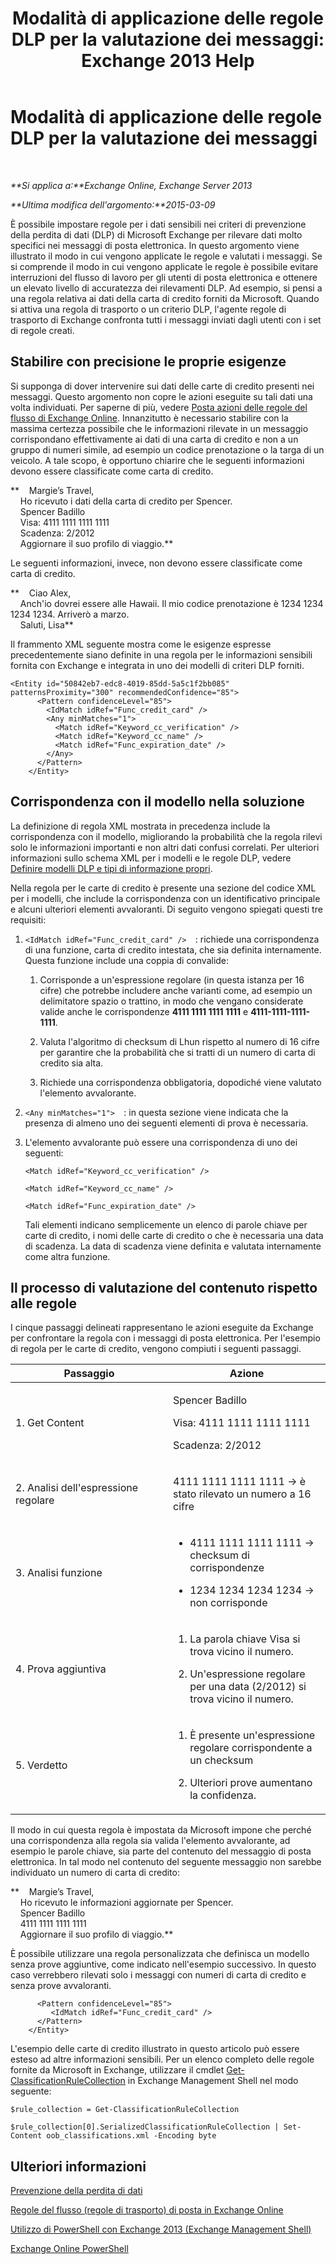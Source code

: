 ﻿---
title: 'Modalità di applicazione delle regole DLP per la valutazione dei messaggi: Exchange 2013 Help'
TOCTitle: Modalità di applicazione delle regole DLP per la valutazione dei messaggi
ms:assetid: 1ac77020-26ff-410c-ab09-4f28a99d67a1
ms:mtpsurl: https://technet.microsoft.com/it-it/library/Dn329050(v=EXCHG.150)
ms:contentKeyID: 56269662
ms.date: 05/22/2018
mtps_version: v=EXCHG.150
ms.translationtype: MT
---

# Modalità di applicazione delle regole DLP per la valutazione dei messaggi

 

_**Si applica a:**Exchange Online, Exchange Server 2013_

_**Ultima modifica dell'argomento:**2015-03-09_

È possibile impostare regole per i dati sensibili nei criteri di prevenzione della perdita di dati (DLP) di Microsoft Exchange per rilevare dati molto specifici nei messaggi di posta elettronica. In questo argomento viene illustrato il modo in cui vengono applicate le regole e valutati i messaggi. Se si comprende il modo in cui vengono applicate le regole è possibile evitare interruzioni del flusso di lavoro per gli utenti di posta elettronica e ottenere un elevato livello di accuratezza dei rilevamenti DLP. Ad esempio, si pensi a una regola relativa ai dati della carta di credito forniti da Microsoft. Quando si attiva una regola di trasporto o un criterio DLP, l'agente regole di trasporto di Exchange confronta tutti i messaggi inviati dagli utenti con i set di regole creati.

## Stabilire con precisione le proprie esigenze

Si supponga di dover intervenire sui dati delle carte di credito presenti nei messaggi. Questo argomento non copre le azioni eseguite su tali dati una volta individuati. Per saperne di più, vedere [Posta azioni delle regole del flusso di Exchange Online](https://technet.microsoft.com/it-it/library/jj919237\(v=exchg.150\)). Innanzitutto è necessario stabilire con la massima certezza possibile che le informazioni rilevate in un messaggio corrispondano effettivamente ai dati di una carta di credito e non a un gruppo di numeri simile, ad esempio un codice prenotazione o la targa di un veicolo. A tale scopo, è opportuno chiarire che le seguenti informazioni devono essere classificate come carta di credito.

**    Margie’s Travel,  
    Ho ricevuto i dati della carta di credito per Spencer.  
    Spencer Badillo  
    Visa: 4111 1111 1111 1111  
    Scadenza: 2/2012  
    Aggiornare il suo profilo di viaggio.**

Le seguenti informazioni, invece, non devono essere classificate come carta di credito.

**    Ciao Alex,  
    Anch'io dovrei essere alle Hawaii. Il mio codice prenotazione è 1234 1234 1234 1234. Arriverò a marzo.  
    Saluti, Lisa**

Il frammento XML seguente mostra come le esigenze espresse precedentemente siano definite in una regola per le informazioni sensibili fornita con Exchange e integrata in uno dei modelli di criteri DLP forniti.

    <Entity id="50842eb7-edc8-4019-85dd-5a5c1f2bb085" patternsProximity="300" recommendedConfidence="85">
          <Pattern confidenceLevel="85">
            <IdMatch idRef="Func_credit_card" />
            <Any minMatches="1">
              <Match idRef="Keyword_cc_verification" />
              <Match idRef="Keyword_cc_name" />
              <Match idRef="Func_expiration_date" />
            </Any>
          </Pattern>
        </Entity>

## Corrispondenza con il modello nella soluzione

La definizione di regola XML mostrata in precedenza include la corrispondenza con il modello, migliorando la probabilità che la regola rilevi solo le informazioni importanti e non altri dati confusi correlati. Per ulteriori informazioni sullo schema XML per i modelli e le regole DLP, vedere [Definire modelli DLP e tipi di informazione propri](define-your-own-dlp-templates-and-information-types-exchange-2013-help.md).

Nella regola per le carte di credito è presente una sezione del codice XML per i modelli, che include la corrispondenza con un identificativo principale e alcuni ulteriori elementi avvaloranti. Di seguito vengono spiegati questi tre requisiti:

1.  `<IdMatch idRef="Func_credit_card" />  `: richiede una corrispondenza di una funzione, carta di credito intestata, che sia definita internamente. Questa funzione include una coppia di convalide:
    
    1.  Corrisponde a un'espressione regolare (in questa istanza per 16 cifre) che potrebbe includere anche varianti come, ad esempio un delimitatore spazio o trattino, in modo che vengano considerate valide anche le corrispondenze **4111 1111 1111 1111** e **4111-1111-1111-1111**.
    
    2.  Valuta l'algoritmo di checksum di Lhun rispetto al numero di 16 cifre per garantire che la probabilità che si tratti di un numero di carta di credito sia alta.
    
    3.  Richiede una corrispondenza obbligatoria, dopodiché viene valutato l'elemento avvalorante.

2.  `<Any minMatches="1">  `: in questa sezione viene indicata che la presenza di almeno uno dei seguenti elementi di prova è necessaria.

3.  L'elemento avvalorante può essere una corrispondenza di uno dei seguenti:
    
    `<Match idRef="Keyword_cc_verification" />`
    
    `<Match idRef="Keyword_cc_name" />`
    
    `<Match idRef="Func_expiration_date" />`
    
    Tali elementi indicano semplicemente un elenco di parole chiave per carte di credito, i nomi delle carte di credito o che è necessaria una data di scadenza. La data di scadenza viene definita e valutata internamente come altra funzione.

## Il processo di valutazione del contenuto rispetto alle regole

I cinque passaggi delineati rappresentano le azioni eseguite da Exchange per confrontare la regola con i messaggi di posta elettronica. Per l'esempio di regola per le carte di credito, vengono compiuti i seguenti passaggi.


<table>
<colgroup>
<col style="width: 50%" />
<col style="width: 50%" />
</colgroup>
<thead>
<tr class="header">
<th>Passaggio</th>
<th>Azione</th>
</tr>
</thead>
<tbody>
<tr class="odd">
<td><p>1. Get Content</p></td>
<td><p>Spencer Badillo</p>
<p>Visa: 4111 1111 1111 1111</p>
<p>Scadenza: 2/2012</p></td>
</tr>
<tr class="even">
<td><p>2. Analisi dell'espressione regolare</p></td>
<td><p>4111 1111 1111 1111 -&gt; è stato rilevato un numero a 16 cifre</p></td>
</tr>
<tr class="odd">
<td><p>3. Analisi funzione</p></td>
<td><ul>
<li><p>4111 1111 1111 1111 -&gt; checksum di corrispondenze</p></li>
<li><p>1234 1234 1234 1234 -&gt; non corrisponde</p></li>
</ul></td>
</tr>
<tr class="even">
<td><p>4. Prova aggiuntiva</p></td>
<td><ol>
<li><p>La parola chiave Visa si trova vicino il numero.</p></li>
<li><p>Un'espressione regolare per una data (2/2012) si trova vicino il numero.</p></li>
</ol></td>
</tr>
<tr class="odd">
<td><p>5. Verdetto</p></td>
<td><ol>
<li><p>È presente un'espressione regolare corrispondente a un checksum</p></li>
<li><p>Ulteriori prove aumentano la confidenza.</p></li>
</ol>
<p></p></td>
</tr>
</tbody>
</table>


Il modo in cui questa regola è impostata da Microsoft impone che perché una corrispondenza alla regola sia valida l'elemento avvalorante, ad esempio le parole chiave, sia parte del contenuto del messaggio di posta elettronica. In tal modo nel contenuto del seguente messaggio non sarebbe individuato un numero di carta di credito:

**    Margie’s Travel,  
    Ho ricevuto le informazioni aggiornate per Spencer.  
    Spencer Badillo  
    4111 1111 1111 1111  
    Aggiornare il suo profilo di viaggio.**

È possibile utilizzare una regola personalizzata che definisca un modello senza prove aggiuntive, come indicato nell'esempio successivo. In questo caso verrebbero rilevati solo i messaggi con numeri di carta di credito e senza prove avvaloranti.

``` 
      <Pattern confidenceLevel="85">
         <IdMatch idRef="Func_credit_card" />
      </Pattern>
    </Entity>
```

L'esempio delle carte di credito illustrato in questo articolo può essere esteso ad altre informazioni sensibili. Per un elenco completo delle regole fornite da Microsoft in Exchange, utilizzare il cmdlet [Get-ClassificationRuleCollection](https://technet.microsoft.com/it-it/library/jj218696\(v=exchg.150\)) in Exchange Management Shell nel modo seguente:

    $rule_collection = Get-ClassificationRuleCollection

    $rule_collection[0].SerializedClassificationRuleCollection | Set-Content oob_classifications.xml -Encoding byte

## Ulteriori informazioni

[Prevenzione della perdita di dati](technical-overview-of-dlp-data-loss-prevention-in-exchange.md)

[Regole del flusso (regole di trasporto) di posta in Exchange Online](https://technet.microsoft.com/it-it/library/jj919238\(v=exchg.150\))

[Utilizzo di PowerShell con Exchange 2013 (Exchange Management Shell)](https://technet.microsoft.com/it-it/library/bb123778\(v=exchg.150\))

[Exchange Online PowerShell](https://technet.microsoft.com/it-it/library/jj200677\(v=exchg.150\))

